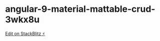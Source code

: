 # angular-9-material-mattable-crud-3wkx8u

[Edit on StackBlitz ⚡️](https://stackblitz.com/edit/angular-9-material-mattable-crud-3wkx8u)
